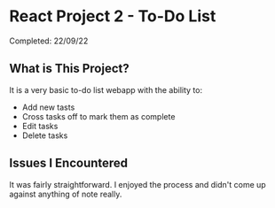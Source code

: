 # **React Project 2 - To-Do List**
Completed: 22/09/22
&nbsp;

## What is This Project?
It is a very basic to-do list webapp with the ability to:
- Add new tasts
- Cross tasks off to mark them as complete
- Edit tasks
- Delete tasks
&nbsp;

## Issues I Encountered
It was fairly straightforward. I enjoyed the process and didn't come up against anything of note really.
